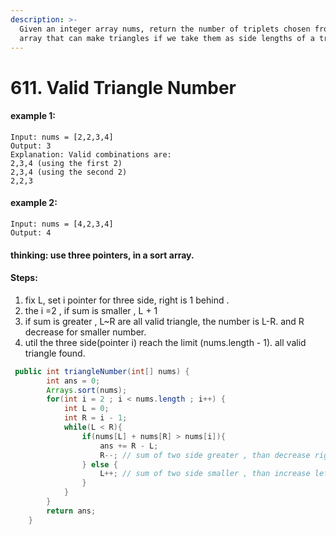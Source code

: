 ```yaml
---
description: >-
  Given an integer array nums, return the number of triplets chosen from the
  array that can make triangles if we take them as side lengths of a triangle.
---
```


# 611. Valid Triangle Number

#### example 1:

```text
Input: nums = [2,2,3,4]
Output: 3
Explanation: Valid combinations are: 
2,3,4 (using the first 2)
2,3,4 (using the second 2)
2,2,3
```

#### example 2:

```text
Input: nums = [4,2,3,4]
Output: 4
```

#### thinking: use three pointers, in a sort array.

#### Steps:

1. fix L, set i pointer for three side, right is 1 behind .
2. the i =2 , if sum is smaller , L + 1
3. if sum is greater , L~R are all valid triangle, the number is L-R. and R decrease for smaller number.
4. util the three side\(pointer i\) reach the limit \(nums.length - 1\). all valid triangle found.

```java
 public int triangleNumber(int[] nums) {
        int ans = 0;
        Arrays.sort(nums);
        for(int i = 2 ; i < nums.length ; i++) {
            int L = 0;
            int R = i - 1;
            while(L < R){
                if(nums[L] + nums[R] > nums[i]){
                    ans += R - L;
                    R--; // sum of two side greater , than decrease right for smaller number
                } else {
                    L++; // sum of two side smaller , than increase left for bigger number
                }
            }
        }
        return ans;
    }
```

